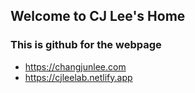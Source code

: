 ## Welcome to CJ Lee's Home

### This is github for the webpage 
- https://changjunlee.com
- https://cjleelab.netlify.app
